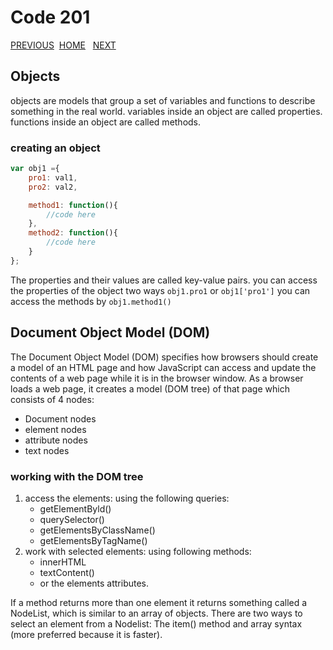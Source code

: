 # Code 201

[PREVIOUS](https://dinaalsaid.github.io/reading-notes/class-05) &nbsp;[HOME](https://dinaalsaid.github.io/reading-notes/)  &nbsp; [NEXT](https://dinaalsaid.github.io/reading-notes/class-07)

## Objects

objects are models that group a set of variables and functions to describe something in the real world.
variables inside an object are called properties.
functions inside an object are called methods.

### creating an object

```JavaScript
var obj1 ={
    pro1: val1,
    pro2: val2,

    method1: function(){
        //code here
    },
    method2: function(){
        //code here
    }
};
```

The properties and their values are called key-value pairs.
you can access the properties of the object two ways `obj1.pro1` or ``obj1['pro1']``
you can access the methods by ``obj1.method1()``

## Document Object Model (DOM)

The Document Object Model (DOM) specifies how browsers should create a model of an HTML page and how JavaScript can access and update the contents of a web page while it is in the browser window.
As a browser loads a web page, it creates a model (DOM tree) of that page which consists of 4 nodes:

* Document nodes
* element nodes
* attribute nodes
* text nodes

### working with the DOM tree

1. access the elements: using the following queries:
    * getElementByld()
    * querySelector()
    * getElementsByClassName()
    * getElementsByTagName()
2. work with selected elements: using following methods:
    * innerHTML
    * textContent()
    * or the elements attributes.

If a method returns more than one element it returns something called a NodeList, which is similar to an array of objects.
There are two ways to select an element from a Nodelist:
The item() method and array syntax (more preferred because it is faster).
